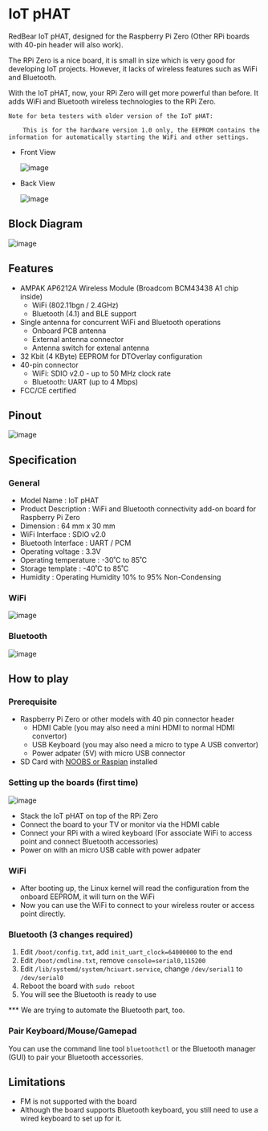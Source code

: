 # IoT pHAT

RedBear IoT pHAT, designed for the Raspberry Pi Zero (Other RPi boards with 40-pin header will also work).

The RPi Zero is a nice board, it is small in size which is very good for developing IoT projects. However, it lacks of wireless features such as WiFi and Bluetooth.

With the IoT pHAT, now, your RPi Zero will get more powerful than before. It adds WiFi and Bluetooth wireless technologies to the RPi Zero.

	Note for beta testers with older version of the IoT pHAT:

		This is for the hardware version 1.0 only, the EEPROM contains the information for automatically starting the WiFi and other settings.

* Front View

	![image](docs/images/IoT_pHAT_front.png)

* Back View

	![image](docs/images/IoT_pHAT_back.png)


## Block Diagram
	
![image](docs/images/IoT_pHAT_blocks.png)


## Features

* AMPAK AP6212A Wireless Module (Broadcom BCM43438 A1 chip inside)
	- WiFi (802.11bgn / 2.4GHz)
	- Bluetooth (4.1) and BLE support
* Single antenna for concurrent WiFi and Bluetooth operations
	- Onboard PCB antenna
	- External antenna connector
 	- Antenna switch for extenal antenna
* 32 Kbit (4 KByte) EEPROM for DTOverlay configuration
* 40-pin connector
	- WiFi: SDIO v2.0 - up to 50 MHz clock rate
	- Bluetooth: UART (up to 4 Mbps)
* FCC/CE certified


## Pinout

![image](docs/images/IoT_pHAT_40-pin.png)


## Specification

### General

* Model Name			: IoT pHAT
* Product Description	: WiFi and Bluetooth connectivity add-on board for Raspberry Pi Zero
* Dimension				: 64 mm x 30 mm
* WiFi Interface		: SDIO v2.0
* Bluetooth Interface	: UART / PCM
* Operating voltage		: 3.3V
* Operating temperature	: -30˚C to 85˚C
* Storage template		: -40˚C to 85˚C
* Humidity				: Operating Humidity 10% to 95% Non-Condensing

### WiFi

![image](docs/images/WiFiSpec.png)

### Bluetooth

![image](docs/images/BTSpec.png)


## How to play

### Prerequisite

* Raspberry Pi Zero or other models with 40 pin connector header
	- HDMI Cable (you may also need a mini HDMI to normal HDMI convertor)
	- USB Keyboard (you may also need a micro to type A USB convertor)
	- Power adpater (5V) with micro USB connector
* SD Card with [NOOBS or Raspian](https://www.raspberrypi.org/downloads/) installed

### Setting up the boards (first time)

![image](docs/images/PiZero_IoT.png)

* Stack the IoT pHAT on top of the RPi Zero
* Connect the board to your TV or monitor via the HDMI cable
* Connect your RPi with a wired keyboard (For associate WiFi to access point and connect Bluetooth accessories)
* Power on with an micro USB cable with power adpater

### WiFi

* After booting up, the Linux kernel will read the configuration from the onboard EEPROM, it will turn on the WiFi
* Now you can use the WiFi to connect to your wireless router or access point directly.

### Bluetooth (3 changes required)

1. Edit `/boot/config.txt`, add `init_uart_clock=64000000` to the end
2. Edit `/boot/cmdline.txt`, remove `console=serial0,115200`
3. Edit `/lib/systemd/system/hciuart.service`, change `/dev/serial1` to `/dev/serial0`
4. Reboot the board with `sudo reboot`
5. You will see the Bluetooth is ready to use

*** We are trying to automate the Bluetooth part, too.

### Pair Keyboard/Mouse/Gamepad

You can use the command line tool `bluetoothctl` or the Bluetooth manager (GUI) to pair your Bluetooth accessories.

## Limitations

* FM is not supported with the board
* Although the board supports Bluetooth keyboard, you still need to use a wired keyboard to set up for it.

